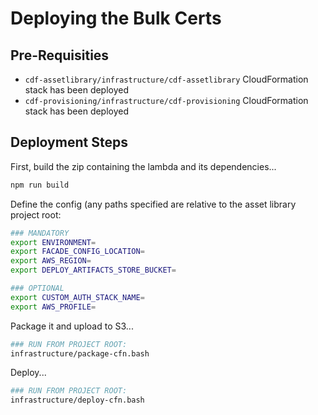 # Deploying the Bulk Certs

## Pre-Requisities

- `cdf-assetlibrary/infrastructure/cdf-assetlibrary` CloudFormation stack has been deployed
- `cdf-provisioning/infrastructure/cdf-provisioning` CloudFormation stack has been deployed

## Deployment Steps

First, build the zip containing the lambda and its dependencies...

```sh
npm run build
```

Define the config (any paths specified are relative to the asset library project root:

```sh
### MANDATORY
export ENVIRONMENT=
export FACADE_CONFIG_LOCATION=
export AWS_REGION=
export DEPLOY_ARTIFACTS_STORE_BUCKET=

### OPTIONAL
export CUSTOM_AUTH_STACK_NAME=
export AWS_PROFILE=
```

Package it and upload to S3...

```sh
### RUN FROM PROJECT ROOT:
infrastructure/package-cfn.bash
```

Deploy...

```sh
### RUN FROM PROJECT ROOT:
infrastructure/deploy-cfn.bash
```
